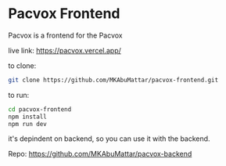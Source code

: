 # Pacvox Frontend

Pacvox is a frontend for the Pacvox

live link: <https://pacvox.vercel.app/>

to clone:

```bash
git clone https://github.com/MKAbuMattar/pacvox-frontend.git
```

to run:

```bash
cd pacvox-frontend
npm install
npm run dev
```

it's depindent on backend, so you can use it with the backend.

Repo: <https://github.com/MKAbuMattar/pacvox-backend>
